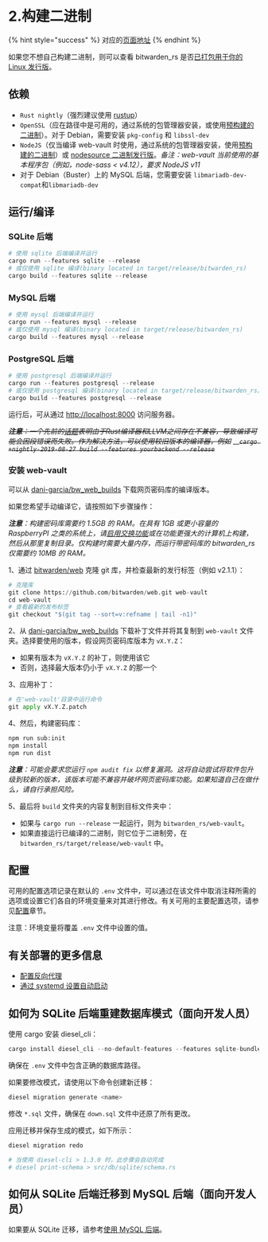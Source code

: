 # 2.构建二进制

{% hint style="success" %}
对应的[页面地址](https://github.com/dani-garcia/bitwarden_rs/wiki/Building-binary)
{% endhint %}

如果您不想自己构建二进制，则可以查看 bitwarden\_rs 是否[已打包用于你的 Linux 发行版](third-party-packages.md)。

## 依赖 <a id="dependencies"></a>

* `Rust nightly`（强烈建议使用 [rustup](https://rustup.rs/)）
* `OpenSSL`（应在路径中是可用的，通过系统的包管理器安装，或使用[预构建的二进制](https://wiki.openssl.org/index.php/Binaries)）。对于 Debian，需要安装 `pkg-config` 和 `libssl-dev`
* `NodeJS`（仅当编译 web-vault 时使用，通过系统的包管理器安装，使用[预构建的二进制](https://nodejs.org/en/download/)）或 [nodesource 二进制发行版](https://github.com/nodesource/distributions)。_备注：web-vault 当前使用的基本程序包（例如，node-sass &lt; v4.12），要求 NodeJS v11_
* 对于 Debian（Buster）上的 MySQL 后端，您需要安装 `libmariadb-dev-compat`和`libmariadb-dev`

## 运行/编译 <a id="run-compile"></a>

### SQLite 后端 <a id="sqlite-backend"></a>

```python
# 使用 sqlite 后端编译并运行
cargo run --features sqlite --release
# 或仅使用 sqlite 编译(binary located in target/release/bitwarden_rs)
cargo build --features sqlite --release
```

### MySQL 后端 <a id="mysql-backend"></a>

```python
# 使用 mysql 后端编译并运行
cargo run --features mysql --release
# 或仅使用 mysql 编译(binary located in target/release/bitwarden_rs)
cargo build --features mysql --release
```

### PostgreSQL 后端 <a id="postgresql-backend"></a>

```python
# 使用 postgresql 后端编译并运行
cargo run --features postgresql --release
# 或仅使用 postgresql 编译(binary located in target/release/bitwarden_rs)
cargo build --features postgresql --release
```

运行后，可从通过 [http://localhost:8000](http://localhost:8000/) 访问服务器。

~~_**注意**：一个先前的_~~[~~_话题_~~](https://github.com/rust-lang/rust/issues/62896)~~_表明由于Rust编译器和LLVM之间存在不兼容，导致编译可能会因段错误而失败。作为解决方法，可以使用较旧版本的编译器，例如_~~ __~~_`cargo +nightly-2019-08-27 build --features yourbackend --release`_~~

### 安装 web-vault <a id="install-the-web-vault"></a>

可以从 [dani-garcia/bw\_web\_builds](https://github.com/dani-garcia/bw_web_builds/releases) 下载网页密码库的编译版本。

如果您希望手动编译它，请按照如下步骤操作：

_**注意**：构建密码库需要约 1.5GB 的 RAM。在具有 1GB 或更小容量的 RaspberryPI 之类的系统上，请_[_启用交换功能_](https://www.tecmint.com/create-a-linux-swap-file/)_或在功能更强大的计算机上构建，然后从那里复制目录。仅构建时需要大量内存，而运行带密码库的 bitwarden\_rs 仅需要约 10MB 的 RAM。_

1、通过 [bitwarden/web](https://github.com/bitwarden/web) 克隆 git 库，并检查最新的发行标签（例如 v2.1.1）：

```python
# 克隆库
git clone https://github.com/bitwarden/web.git web-vault
cd web-vault
# 查看最新的发布标签
git checkout "$(git tag --sort=v:refname | tail -n1)"
```

2、从 [dani-garcia/bw\_web\_builds](https://github.com/dani-garcia/bw_web_builds/tree/master/patches) 下载补丁文件并将其复制到 `web-vault` 文件夹。选择要使用的版本，假设网页密码库版本为 `vX.Y.Z`：

* 如果有版本为 `vX.Y.Z` 的补丁，则使用该它
* 否则，选择最大版本仍小于 `vX.Y.Z` 的那一个

3、应用补丁：

```python
# 在'web-vault'目录中运行命令
git apply vX.Y.Z.patch
```

4、然后，构建密码库：

```python
npm run sub:init
npm install
npm run dist
```

_**注意**：可能会要求您运行_ _`npm audit fix`_ _以修复漏洞。这将自动尝试将软件包升级到较新的版本，该版本可能不兼容并破坏网页密码库功能。如果知道自己在做什么，请自行承担风险。_

5、最后将 `build` 文件夹的内容复制到目标文件夹中：

* 如果与 `cargo run --release` 一起运行，则为 `bitwarden_rs/web-vault`。
* 如果直接运行已编译的二进制，则它位于二进制旁，在 `bitwarden_rs/target/release/web-vault` 中。

## 配置 <a id="configuration"></a>

可用的配置选项记录在默认的 `.env` 文件中，可以通过在该文件中取消注释所需的选项或设置它们各自的环境变量来对其进行修改。有关可用的主要配置选项，请参见[配置](../configuration/)章节。

注意：环境变量将覆盖 `.env` 文件中设置的值。

## 有关部署的更多信息 <a id="more-information-for-deployment"></a>

* [配置反向代理](roxy-examples.md)
* [通过 systemd 设置自动启动](../configuration/creating-a-systemd-service.md)

## 如何为 SQLite 后端重建数据库模式（面向开发人员） <a id="how-to-recreate-database-schemas-for-the-sqlite-backend-for-developers"></a>

使用 cargo 安装 diesel\_cli：

```python
cargo install diesel_cli --no-default-features --features sqlite-bundled
```

确保在 `.env` 文件中包含正确的数据库路径。

如果要修改模式，请使用以下命令创建新迁移：

```python
diesel migration generate <name>
```

修改 `*.sql` 文件，确保在 `down.sql` 文件中还原了所有更改。

应用迁移并保存生成的模式，如下所示：

```python
diesel migration redo

# 当使用 diesel-cli > 1.3.0 时，此步骤会自动完成
# diesel print-schema > src/db/sqlite/schema.rs
```

## 如何从 SQLite 后端迁移到 MySQL 后端（面向开发人员） <a id="how-to-migrate-from-sqlite-backend-to-mysql-backend-for-developers"></a>

如果要从 SQLite 迁移，请参考[使用 MySQL 后端](../configuration/using-the-mysql-backend.md)。

